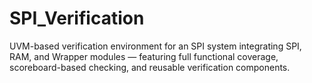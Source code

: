 # SPI_Verification
UVM-based verification environment for an SPI system integrating SPI, RAM, and Wrapper modules — featuring full functional coverage, scoreboard-based checking, and reusable verification components.
